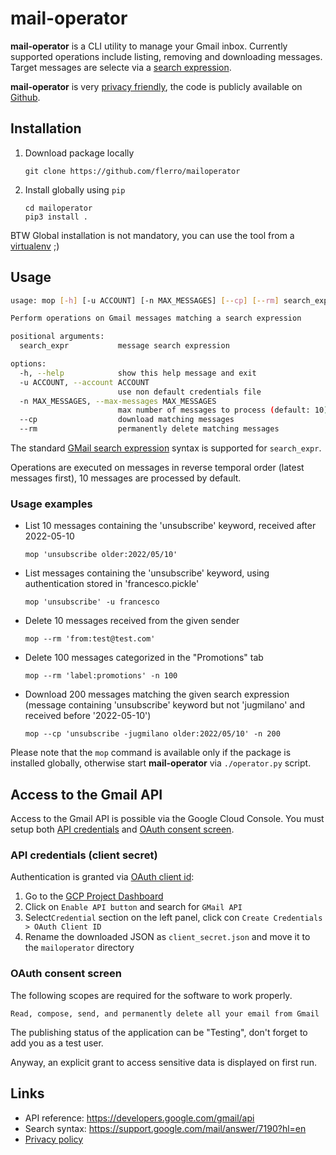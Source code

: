 # mail-operator

**mail-operator** is a CLI utility to manage your Gmail inbox. Currently supported operations include listing, removing and downloading messages. Target messages are selecte via a [search expression](https://support.google.com/mail/answer/7190?hl=en). 

**mail-operator** is very [privacy friendly](https://github.com/flerro/mailoperator/blob/master/PRIVACY_POLICY.md), the code is publicly available on [Github](https://github.com/flerro/mailoperator).

## Installation

1. Download package locally

      ```
      git clone https://github.com/flerro/mailoperator
      ```

2. Install globally using `pip`

      ```
   cd mailoperator 
   pip3 install .
      ```
   
BTW Global installation is not mandatory, you can use the tool from a [virtualenv](https://realpython.com/python-virtual-environments-a-primer/) ;)

## Usage

```bash
usage: mop [-h] [-u ACCOUNT] [-n MAX_MESSAGES] [--cp] [--rm] search_expr

Perform operations on Gmail messages matching a search expression

positional arguments:
  search_expr           message search expression

options:
  -h, --help            show this help message and exit
  -u ACCOUNT, --account ACCOUNT
                        use non default credentials file
  -n MAX_MESSAGES, --max-messages MAX_MESSAGES
                        max number of messages to process (default: 10)
  --cp                  download matching messages
  --rm                  permanently delete matching messages
```

The standard [GMail search expression](https://support.google.com/mail/answer/7190?hl=en) syntax is supported for `search_expr`.

Operations are executed on messages in reverse temporal order (latest messages first), 10 messages are processed by default.

### Usage examples


- List 10 messages containing the 'unsubscribe' keyword, received after 2022-05-10
    ```
    mop 'unsubscribe older:2022/05/10'
    ```

- List messages containing the 'unsubscribe' keyword, using authentication stored in 'francesco.pickle'
    ```
    mop 'unsubscribe' -u francesco
    ```
  
- Delete 10 messages received from the given sender
    ```
    mop --rm 'from:test@test.com' 
    ```

- Delete 100 messages categorized in the "Promotions" tab
    ```
    mop --rm 'label:promotions' -n 100
    ```

- Download 200 messages matching the given search expression (message containing 'unsubscribe' keyword but not 'jugmilano' and received before '2022-05-10')
    ```
    mop --cp 'unsubscribe -jugmilano older:2022/05/10' -n 200
    ```
  
Please note that the `mop` command is available only if the package is installed globally, otherwise start **mail-operator** via `./operator.py` script.

## Access to the Gmail API 

Access to the Gmail API is possible via the Google Cloud Console. You must setup both
 [API credentials](https://console.cloud.google.com/apis/credentials) and [OAuth consent screen](https://console.cloud.google.com/apis/credentials/consent).

### API credentials (client secret)

Authentication is granted via [OAuth client id](https://developers.google.com/workspace/guides/create-credentials):

1. Go to the [GCP Project Dashboard](https://console.developers.google.com/apis/dashboard)
2. Click on `Enable API button` and search for `GMail API`
3. Select`Credential` section on the left panel, click con `Create Credentials > OAuth Client ID`
4. Rename the downloaded JSON as `client_secret.json` and move it to the `mailoperator` directory 

### OAuth consent screen

The following scopes are required for the software to work properly.

```
Read, compose, send, and permanently delete all your email from Gmail
```

The publishing status of the application can be "Testing", don't forget to add you as a test user.

Anyway, an explicit grant to access sensitive data is displayed on first run.


## Links

- API reference: https://developers.google.com/gmail/api
- Search syntax: https://support.google.com/mail/answer/7190?hl=en
- [Privacy policy](https://github.com/flerro/mailoperator/blob/master/privacy_policy.md)
